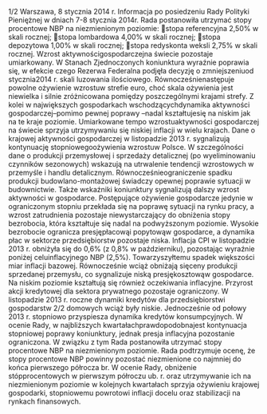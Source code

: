 1/2
Warszawa, 8 stycznia 2014 r.
Informacja po posiedzeniu Rady Polityki Pieniężnej
w dniach 7-8 stycznia 2014r.
Rada postanowiła utrzymać stopy procentowe NBP na niezmienionym poziomie:
stopa referencyjna 2,50% w skali rocznej;
stopa lombardowa 4,00% w skali rocznej;
stopa depozytowa 1,00% w skali rocznej;
stopa redyskonta weksli 2,75% w skali rocznej.
Wzrost aktywnościgospodarczejna świecie pozostaje umiarkowany. W Stanach
Zjednoczonych koniunktura wyraźnie poprawia się, w efekcie czego Rezerwa Federalna
podjęła decyzję o zmniejszeniuod stycznia2014 r. skali luzowania ilościowego.
Równocześnienastępuje powolne ożywienie wzrostuw strefie euro, choć skala
ożywienia jest niewielka i silnie zróżnicowana pomiędzy poszczególnymi krajami strefy.
Z kolei w największych gospodarkach wschodzącychdynamika aktywności
gospodarczej–pomimo pewnej poprawy –nadal kształtujesię na niskim jak na te kraje
poziomie. Umiarkowane tempo wzrostuaktywności gospodarczej na świecie sprzyja
utrzymywaniu się niskiej inflacji w wielu krajach.
Dane o krajowej aktywności gospodarczej w listopadzie 2013 r. sygnalizują
kontynuację stopniowegoożywienia wzrostuw Polsce. W szczególności dane o
produkcji przemysłowej i sprzedaży detalicznej (po wyeliminowaniu czynników
sezonowych) wskazują na utrwalenie tendencji wzrostowych w przemyśle i handlu
detalicznym. Równocześnieograniczenie spadku produkcji budowlano-montażowej
świadczy opewnej poprawie sytuacji w budownictwie. Także wskaźniki koniunktury
sygnalizują dalszy wzrost aktywności w gospodarce.
Postępujące ożywienie gospodarcze jedynie w ograniczonym stopniu przekłada się
na poprawę sytuacji na rynku pracy, a wzrost zatrudnienia pozostaje niewystarczający
do obniżenia stopy bezrobocia, która kształtuje się nadal na podwyższonym poziomie.
Wysokie bezrobocie ogranicza presjępłacowąi popytowąw gospodarce, a dynamika
płac w sektorze przedsiębiorstw pozostaje niska.
Inflacja CPI w listopadzie 2013 r. obniżyła się do 0,6% (z 0,8% w październiku),
pozostając wyraźnie poniżej celuinflacyjnego NBP (2,5%). Towarzyszyłtemu spadek
większości miar inflacji bazowej. Równocześnie wciąż obniżają sięceny produkcji
sprzedanej przemysłu, co sygnalizuje niską presjękosztowąw gospodarce. Na niskim
poziomie kształtują się również oczekiwania inflacyjne.
Przyrost akcji kredytowej dla sektora prywatnego pozostaje ograniczony. W
listopadzie 2013 r. roczne dynamiki kredytów dla przedsiębiorstwi gospodarstw
2/2
domowych wciąż były niskie. Jednocześnie od połowy 2013 r. stopniowo przyspiesza
dynamika kredytów konsumpcyjnych.
W ocenie Rady, w najbliższych kwartałachprawdopodobnajest kontynuacja
stopniowej poprawy koniunktury, jednak presja inflacyjna pozostanie ograniczona.
W związku z tym Rada postanowiła utrzymać stopy procentowe NBP na
niezmienionym poziomie. Rada podtrzymuje ocenę, że stopy procentowe NBP powinny
pozostać niezmienione co najmniej do końca pierwszego półrocza br.
W ocenie Rady, obniżenie stópprocentowych w pierwszym półroczu ub. r. oraz
utrzymywanie ich na niezmienionym poziomie w kolejnych kwartałach sprzyja
ożywieniu krajowej gospodarki, stopniowemu powrotowi inflacji docelu oraz
stabilizacji na rynkach finansowych.
